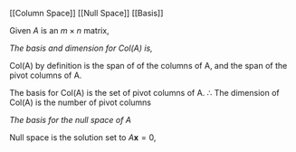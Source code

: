  [[Column Space]] [[Null Space]] [[Basis]]

Given $A$ is an $m\times n$ matrix, 

*The basis and dimension for Col(A) is,*

Col(A) by definition is the span of of the columns of A, and the span of the pivot columns of A.

The basis for Col(A) is the set of pivot columns of A. 
$\therefore$ The dimension of Col(A) is the number of pivot columns


*The basis for the null space of A*

Null space is the solution set to $A\mathbf{x}=0$, 